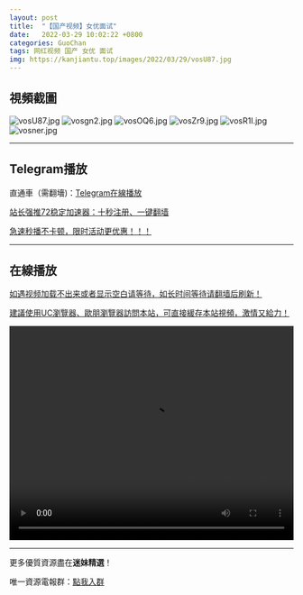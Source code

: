 ```yaml
---
layout: post
title:  "【国产视频】女优面试"
date:   2022-03-29 10:02:22 +0800
categories: GuoChan
tags: 网红视频 国产 女优 面试
img: https://kanjiantu.top/images/2022/03/29/vosU87.jpg
---
```



## 視頻截圖

![vosU87.jpg](https://kanjiantu.top/images/2022/03/29/vosU87.jpg)
![vosgn2.jpg](https://kanjiantu.top/images/2022/03/29/vosgn2.jpg)
![vosOQ6.jpg](https://kanjiantu.top/images/2022/03/29/vosOQ6.jpg)
![vosZr9.jpg](https://kanjiantu.top/images/2022/03/29/vosZr9.jpg)
![vosR1I.jpg](https://kanjiantu.top/images/2022/03/29/vosR1I.jpg)
![vosner.jpg](https://kanjiantu.top/images/2022/03/29/vosner.jpg)

* * *
## Telegram播放

直通車（需翻墻)：[Telegram在線播放](https://t.me/mimeijingxuan/141)

<u>站长强推72稳定加速器：[十秒注册、一键翻墙](https://72vpn.xyz/#/register?code=mimei) </u>


<u>急速秒播不卡顿，限时活动更优惠！！！</u>
* * *
## 在線播放
<u>如遇视频加载不出来或者显示空白请等待，如长时间等待请翻墙后刷新！</u>

<u>建議使用UC瀏覽器、歐朋瀏覽器訪問本站，可直接緩存本站視頻，激情又給力！</u>
<center><video src="https://cdn.publer.io/uploads/videos/624709f5db2797357edec31d/2fb1347e67e0a29c4a3c777c5423f688.mp4" width="100%" height="380px" controls="controls"></video></center>

* * *
更多優質資源盡在**迷妹精選**！

唯一資源電報群：[點我入群](https://t.me/mimeijingxuan)


